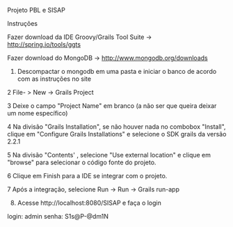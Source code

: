 Projeto PBL e SISAP

Instruções

Fazer download da IDE Groovy/Grails Tool Suite -> http://spring.io/tools/ggts

Fazer download do MongoDB -> http://www.mongodb.org/downloads

1. Descompactar o mongodb em uma pasta e iniciar o banco de acordo com as instruções no site

2 File- > New -> Grails Project

3 Deixe o campo "Project Name" em branco (a não ser que queira deixar um nome específico)

4 Na divisão "Grails Installation", se não houver nada no combobox "Install", clique em "Configure Grails Installations" e selecione o SDK grails da versão 2.2.1

5 Na divisão "Contents' , selecione "Use external location" e clique em "browse" para selecionar o código fonte do projeto.

6 Clique em Finish para a IDE se integrar com o projeto.

7 Após a integração, selecione Run -> Run -> Grails run-app

8. Acesse http://localhost:8080/SISAP e faça o login

login: admin
senha: S1s@P-@dm1N



